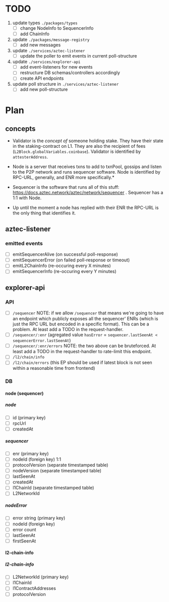 # TODO

1. update types `./packages/types`
   - [ ] change NodeInfo to SequencerInfo
   - [ ] add ChainInfo
1. update `./packages/message-registry`
   - [ ] add new messages
1. update `./services/aztec-listener`
   - [ ] update the poller to emit events in current poll-structure
1. update `./services/explorer-api`
   - [ ] add event-listeners for new events
   - [ ] restructure DB schemas/controllers accordingly
   - [ ] create API endpoints
1. update poll structure in `./services/aztec-listener`
   - [ ] add new poll-structure

# Plan

## concepts

- Validator is the _concept of_ someone holding stake. They have their state in the staking-contract on L1. They are also the recipient of fees (`L2Block.globalVariables.coinbase`). Validator is identified by `attesterAddress`.

- Node is a server that receives txns to add to txnPool, gossips and listen to the P2P network and runs sequencer software. Node is identified by RPC-URL, generally, and ENR more specifically.\*

- Sequencer is the software that runs all of this stuff: https://docs.aztec.network/aztec/network/sequencer . Sequencer has a 1:1 with Node.

* Up until the moment a node has replied with their ENR the RPC-URL is the only thing that identifies it.

## aztec-listener

### emitted events

- [ ] emitSequencerAlive (on successful poll-response)
- [ ] emitSequencerError (on failed poll-response or timeout)
- [ ] emitL2ChainInfo (re-occuring every X minutes)
- [ ] emitSequencerInfo (re-occuring every Y minutes)

## explorer-api

### API

- [ ] `/sequencer`
      NOTE: if we allow `/sequencer` that means we're going to have an endpoint which publicly exposes all the sequencer' ENRs (which is just the RPC URL but encoded in a specific format). This can be a problem. At least add a TODO in the request-handler.
- [ ] `/sequencer/:enr` (agregated value `hasError` = `sequencer.lastSeenAt < sequencerError.lastSeenAt`)
- [ ] `/sequencer/:enr/errors`
      NOTE: the two above can be bruteforced. At least add a TODO in the request-handler to rate-limit this endpoint.
- [ ] `/l2/chain/info`
- [ ] `/l2/chain/errors` (this EP should be used if latest block is not seen within a reasonable time from frontend)

### DB

#### node (sequencer)

##### node

- [ ] id (primary key)
- [ ] rpcUrl
- [ ] createdAt

##### sequencer

- [ ] enr (primary key)
- [ ] nodeId (foreign key) 1:1
- [ ] protocolVersion (separate timestamped table)
- [ ] nodeVersion (separate timestamped table)
- [ ] lastSeenAt
- [ ] createdAt
- [ ] l1ChainId (separate timestamped table)
- [ ] L2NetworkId

##### nodeError

- [ ] error string (primary key)
- [ ] nodeId (foreign key)
- [ ] error count
- [ ] lastSeenAt
- [ ] firstSeenAt

#### l2-chain-info

##### l2-chain-info

- [ ] L2NetworkId (primary key)
- [ ] l1ChainId
- [ ] l1ContractAddresses
- [ ] protocolVersion
